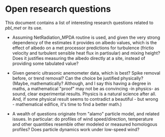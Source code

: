 # Open research questions

This document contains a list of interesting research questions related to _pbl_met_ or its use.

* Assuming NetRadiation_MPDA routine is used, and given the very strong dependency of the estimates it provides on albedo values, which is the effect of albedo on a met processor predictions for turbulence (frictio velocity and turbulent sensible heat flux in partisular) and mixing height? Does it justifies measuring the albedo directly at a site, instead of providing some tabulated value?

* Given generic ultrasonic anemometer data, which is best? Spike removal before, or trend removal? Can the choice be justified physically? (Maybe, mathematically? Although, and I say this having a degree in maths, a mathematical "proof" may not be as convincing -in physics- as sound, clear experimental results. Physics is a natural science after all. And, if some physical result seems to contradict a beautiful - but wrong - mathematical edifice, it's time to find a better math.)

* A wealth of questions originate from "alamo" particle model, and related issues. In particular: do profiles of wind speed/direction, temperature and other quantities resemble other modeled or measured homologous profiles? Does particle dynamics work under low-speed wind?
